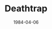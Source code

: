 ---
title: Deathtrap
date: 1984-04-06
closing_date: 1984-04-21
layout: productions
playbill:
Theatre: Theatre Jacksonville
Venue: Little Theatre
cast:
- Sidney Bruhl: Tom Nehl
- Myra Bruhl: Glenda Sweitzer
- Clifford Anderson: Richard Sykes
- Helga Ten Dorp: Mardie Kelly
- Porter Milgrim: Jack Masters
crew:
- Director: Ray Jensen
- Set & Lighting Design: Andrew Way
- Properties Chair: Elizabeth Turner
- Assistant to the Director: Jim Ruffett
- Stage Manager: Mary Sasser
- Lighting Technician: Dave Stillson
- Sound Technician: Marti Carson
- Costume Designer: Valerie Hall
- Publicity: Ginny Ribadeneyra
- Set Construction:
  - Mary Sasser
  - Norm Dulaney
  - Dave Stillson
  - Kate Rust
  - Jim Ruffett
  - Cindy Lube
  - Pam Jackson
  - Marti Carson
orchestra:
external_links:
---